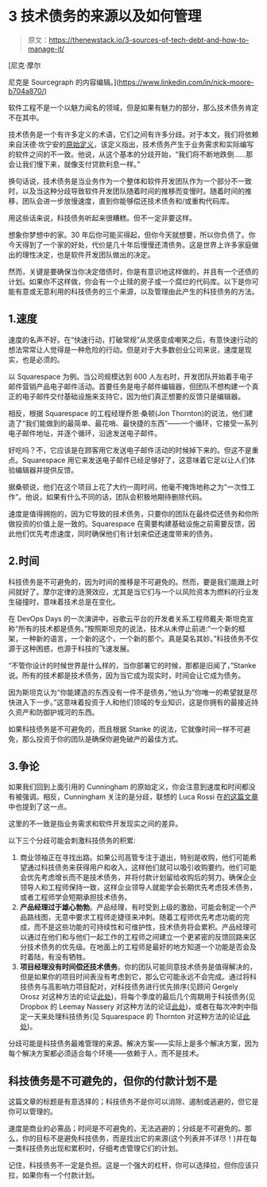 # 3 技术债务的来源以及如何管理

> 原文：<https://thenewstack.io/3-sources-of-tech-debt-and-how-to-manage-it/>

[](https://www.linkedin.com/in/nick-moore-b704a870/)

 [尼克·摩尔

尼克是 Sourcegraph 的内容编辑。](https://www.linkedin.com/in/nick-moore-b704a870/) [](https://www.linkedin.com/in/nick-moore-b704a870/)

软件工程不是一个以魅力闻名的领域，但是如果有魅力的部分，那么技术债务肯定不在其中。

技术债务是一个有许多定义的术语，它们之间有许多分歧。对于本文，我们将依赖来自沃德·坎宁安的[原始定义](https://www.youtube.com/watch?v=pqeJFYwnkjE&t=14s)，该定义指出，技术债务产生于业务需求和实际编写的软件之间的不一致。他说，从这个基本的分歧开始，“我们将不断地跌倒……那会让我们慢下来，就像支付贷款利息一样。”

换句话说，技术债务是当业务作为一个整体和软件开发团队作为一个部分不一致时，以及当这种分歧导致软件开发团队随着时间的推移而变慢时。随着时间的推移，团队会进一步放慢速度，直到你能够偿还技术债务和/或重构代码库。

用这些话来说，科技债务听起来很糟糕。但不一定非要这样。

想象你梦想中的家。30 年后你可能买得起，但你今天就想要，所以你负债了。你今天得到了一个家的好处，代价是几十年后慢慢还清债务。这是世界上许多家庭做出的理性决定，也是软件开发团队做出的决定。

然而，关键是要确保当你决定借债时，你是有意识地这样做的，并且有一个还债的计划。如果你不这样做，你会有一个止赎的房子或一个腐烂的代码库。以下是你可能有意或无意利用的科技债务的三个来源，以及管理由此产生的科技债务的方法。

## 1.速度

速度的名声不好。在“快速行动，打破常规”从灵感变成嘲笑之后，有意快速行动的想法常常让人觉得是一种危险的行动。但是对于大多数创业公司来说，速度是现实，也是必须的。

以 Squarespace 为例。当公司规模达到 600 人左右时，开发团队开始着手电子邮件营销产品电子邮件活动。首要任务是电子邮件编辑器，但团队不想构建一个真正的电子邮件交付基础设施来支持它，因为他们真正想要的反馈只是编辑器。

相反，根据 Squarespace 的工程经理乔恩·桑顿(Jon Thornton)的说法，他们建造了“我们能做到的最简单、最花哨、最快捷的东西”——一个循环，它接受一系列电子邮件地址，并逐个循环，沿途发送电子邮件。

好吃吗？不，它应该是在顾客用它发送电子邮件活动的时候掉下来的。但这不是重点。Squarespace 用它来发送电子邮件已经足够好了，这意味着它足以让人们体验编辑器并提供反馈。

据桑顿说，他们在这个项目上花了大约一周时间，他毫不掩饰地称之为“一次性工作”。他说，如果有什么不同的话，团队会积极地期待删除代码。

速度是值得拥抱的，因为它导致的技术债务，只要你的团队在最终偿还债务和你所做投资的价值上是一致的。Squarespace 在需要构建基础设施之前需要反馈，因此他们优先考虑速度，同时确保他们有计划来偿还速度带来的债务。

## 2.时间

科技债务是不可避免的，因为时间的推移是不可避免的。然而，要是我们能跟上时间就好了。摩尔定律的涟漪效应，尤其是当它们与一个以风险资本为燃料的行业发生碰撞时，意味着技术总是在变化。

在 DevOps Days 的一次演讲中，谷歌云平台的开发者关系工程师戴夫·斯坦克宣称“所有的技术都是债务。”按照斯坦克的说法，技术从未停止前进:“一个新的框架，一种新的语言，一个新的这个，一个新的那个。真是莫名其妙。”科技债务不仅源于这种困惑，也源于科技的飞速发展。

“不管你设计的时候世界是什么样的，当你部署它的时候，那都是旧闻了，”Stanke 说。所有的技术都是技术债务，因为当它成为现实时，时间会让它成为债务。

因为斯坦克认为“你能建造的东西没有一件不是债务，”他认为“你唯一的希望就是尽快进入下一步。”这意味着投资于人和他们领域的专业知识，这是你拥有的最接近持久资产和防御护城河的东西。

如果科技债务是不可避免的，而且根据 Stanke 的说法，它就像时间一样不可避免，那么投资于你的团队是确保你避免破产的最佳方式。

## 3.争论

如果我们回到上面引用的 Cunningham 的原始定义，你会注意到速度和时间都没有被强调。相反，Cunningham 关注的是分歧，联想的 Luca Rossi 在[的这篇文章](https://refactoring.fm/p/the-true-meaning-of-technical-debt)中也提到了这一点。

这里的不一致是指业务需求和软件开发现实之间的差异。

以下三个分歧可能会刺激科技债务的积累:

1.  商业领袖正在寻找出路。如果公司高管专注于退出，特别是收购，他们可能希望通过科技债务来获得用户和收入，这样他们就可以吸引收购要约。他们可能会优先考虑增长而不是技术债务，并将付款计划留给收购后的努力。确保企业领导人和工程师保持一致，这样企业领导人就能学会长期优先考虑技术债务，或者工程师学会短期承担技术债务。
2.  **产品经理过于雄心勃勃**。产品经理，有时受到上级的激励，可能会制定一个产品路线图，无意中要求工程师走捷径来冲刺。随着工程师优先考虑功能的完成，而不是这些功能的可持续性和可维护性，技术债务将会累积。产品经理可以通过在他们和与他们一起工作的工程师之间建立一个更紧密的反馈回路来区分技术债务的优先级。在地面上的工程师是最好的地方知道一个功能是否会及时着陆，有没有牺牲。
3.  **项目经理没有时间偿还技术债务**。你的团队可能同意技术债务是值得解决的，但是如果你的项目时间表没有考虑到它，那么它可能永远不会完成。通过将科技债务与高影响力项目配对，对科技债务进行优先排序(见顾问 Gergely Orosz 对这种方法的论证[此处](https://blog.pragmaticengineer.com/tech-debt/))，将每个季度的最后几个周期用于科技债务(见 Dropbox 的 Leemay Nassery 对这种方法的论证[此处](https://increment.com/planning/reframing-tech-debt/))，或者在每次冲刺中指定一天来处理科技债务(见 Squarespace 的 Thornton 对这种方法的论证[此处](https://changelog.com/podcast/379))。

分歧可能是科技债务最难管理的来源。解决方案——实际上是多个解决方案，因为每个解决方案都必须适合每个环境——依赖于人，而不是技术。

## 科技债务是不可避免的，但你的付款计划不是

这篇文章的标题是有意选择的；科技债务不是你可以消除、遏制或逃避的，但它是你可以管理的。

速度是商业的必需品；时间是不可避免的，无法逃避的；分歧是不可避免的。那么，你的目标不是避免科技债务，而是找出它的来源(这个列表并不详尽！)并在每一类科技债务出现和累积时，仔细考虑管理它们的计划。

记住，科技债务不一定是负担。这是一个强大的杠杆，你可以选择拉，但你应该只拉，如果你有一个付款计划。

<svg xmlns:xlink="http://www.w3.org/1999/xlink" viewBox="0 0 68 31" version="1.1"><title>Group</title> <desc>Created with Sketch.</desc></svg>